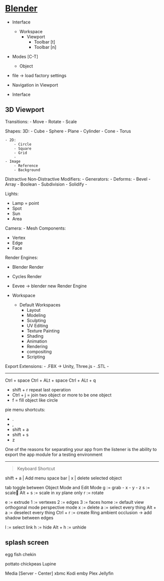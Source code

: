 [Blender](https://blender.org)
==============================


- Interface
    - Workspace
        - Viewport
            - Toolbar [t]
            - Toolbar [n]
- Modes [C-T]
    - Object



- file -> load factory settings
- Navigation in Viewport
- Interface


3D Viewport
------------------------------------------------------------------------------------------------------------------------

Transitions:
    - Move
    - Rotate
    - Scale

Shapes:
    3D:
        - Cube
        - Sphere
        - Plane
        - Cylinder
        - Cone
        - Torus

    - 2D:
        - Circle
        - Square
        - Grid
        - 
    - Image
        - Reference
        - Background
Distractive
Non-Distractive
Modifiers:
    - Generators:
    - Deforms:
    - Bevel
    - Array
    - Boolean
    - Subdivision
    - Solidify
    - 

Lights:
  - Lamp = point
  - Spot
  - Sun
  - Area

Camera:
    - 
Mesh Components:
  - Vertex
  - Edge
  - Face


Render Engines:
  - Blender Render
  - Cycles Render
  - Eevee -> blender new Render Engine

- Workspace
    - Default Workspaces
        - Layout
        - Modeling
        - Sculpting
        - UV Editing
        - Texture Painting
        - Shading
        - Animation
        - Rendering
        - compositing
        - Scripting


Export Extensions:
    - .FBX -> Unity, Three.js
    - .STL
    - 

------------------------------------------------------------------------------------------------------------------------



Ctrl + space
Ctrl + ALt + space
Ctrl + ALt + q


- shift + r repeat last operation
- Ctrl + j = join two object or more to be one object
- f = fill object like circle

pie menu shortcuts:

- .
- ,
- shift + a
- shift + s
- z




One of the reasons for separating your app from the listener is the ability to export the app module for a  testing environment



------------------------------------------------------------------------------------------------------------------------

> Keyboard Shortcut

shift + a | Add menu
space bar | 
x | delete selected object

tab toggle between Object Mode and Edit Mode
g := grab
    - x
    - y
    - z
s := scale
ِAlt + s := scale in xy plane only
r := rotate

e := extrude
1 := vertexes
2 := edges
3 := faces
home := default view
orthogonal mode
perspective mode
x := delete
a := select every thing
Alt + a := deselect every thing
Ctrl + r := create Ring
ambient occlusion  -> add shadow between edges

l := select link
h := hide
Alt + h := unhide




splash screen
------------------------------------------------------------------------------------------------------------------------






egg
fish
chekin



pottato
chickpeas
Lupine



Media [Server - Center]
xbmc
Kodi
emby
Plex
Jellyfin